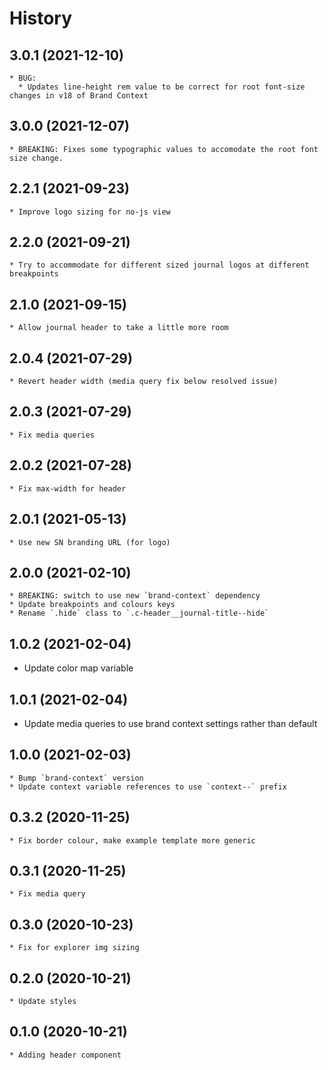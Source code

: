 # History

## 3.0.1 (2021-12-10)
    * BUG:
      * Updates line-height rem value to be correct for root font-size changes in v18 of Brand Context


## 3.0.0 (2021-12-07)
    * BREAKING: Fixes some typographic values to accomodate the root font size change.

## 2.2.1 (2021-09-23)
    * Improve logo sizing for no-js view

## 2.2.0 (2021-09-21)
    * Try to accommodate for different sized journal logos at different breakpoints

## 2.1.0 (2021-09-15)
    * Allow journal header to take a little more room

## 2.0.4 (2021-07-29)
    * Revert header width (media query fix below resolved issue)

## 2.0.3 (2021-07-29)
    * Fix media queries

## 2.0.2 (2021-07-28)
    * Fix max-width for header

## 2.0.1 (2021-05-13)
    * Use new SN branding URL (for logo)

## 2.0.0 (2021-02-10)
    * BREAKING: switch to use new `brand-context` dependency
    * Update breakpoints and colours keys
    * Rename `.hide` class to `.c-header__journal-title--hide`

## 1.0.2 (2021-02-04)
   * Update color map variable

## 1.0.1 (2021-02-04)
   * Update media queries to use brand context settings rather than default

## 1.0.0 (2021-02-03)
    * Bump `brand-context` version
    * Update context variable references to use `context--` prefix

## 0.3.2 (2020-11-25)
	* Fix border colour, make example template more generic

## 0.3.1 (2020-11-25)
	* Fix media query

## 0.3.0 (2020-10-23)
	* Fix for explorer img sizing

## 0.2.0 (2020-10-21)
	* Update styles

## 0.1.0 (2020-10-21)
	* Adding header component
